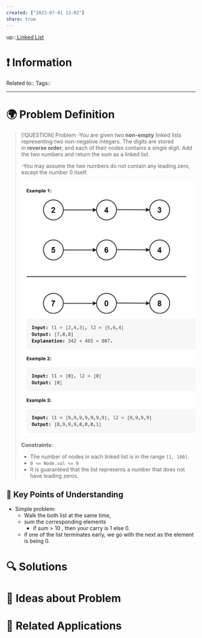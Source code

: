 ```yaml
---
created: ["2023-07-01 13:02"]
share: true
---
```


up::[ Linked List](NeetCode%20Index.md#^f40e13)

# ❗ Information
Related to:: 
Tags:: 

___
# 🌍 Problem Definition

> [!QUESTION] Problem
> -You are given two **non-empty** linked lists representing two non-negative integers. The digits are stored in **reverse order**, and each of their nodes contains a single digit. Add the two numbers and return the sum as a linked list.
> 
> -You may assume the two numbers do not contain any leading zero, except the number 0 itself.
> 
> ![Pasted image 20230701130506.png](./40-referenceVAULTS/Resource%20Library/Images/Pasted%20image%2020230701130506.png)
> 
> **Constraints:**
> 
> - The number of nodes in each linked list is in the range `[1, 100]`.
> - `0 <= Node.val <= 9`
> - It is guaranteed that the list represents a number that does not have leading zeros.


## 🔑 **Key Points of Understanding**
- Simple problem:
	- Walk the both list at the same time,
	- sum the corresponding elements
		- if sum > 10 , then your carry is 1 else 0.
	- if one of the list terminates early, we go with the next as the element is being 0.

# 🔍 Solutions

# 🧠 Ideas about Problem

# 🔗 Related Applications

